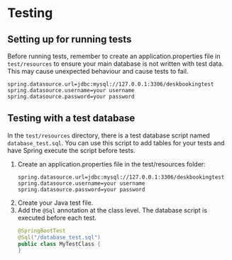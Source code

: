 # Testing

## Setting up for running tests

Before running tests, remember to create an application.properties file in `test/resources` to ensure your main database
is not written with test data. This may cause unexpected behaviour and cause tests to fail.

```properties
spring.datasource.url=jdbc:mysql://127.0.0.1:3306/deskbookingtest
spring.datasource.username=your username
spring.datasource.password=your password
```

## Testing with a test database

In the `test/resources` directory, there is a test database script named `database_test.sql`. You can use this script to
add tables for your tests and have Spring execute the script before tests.

1. Create an application.properties file in the test/resources folder:
    ```properties
    spring.datasource.url=jdbc:mysql://127.0.0.1:3306/deskbookingtest
    spring.datasource.username=your username
    spring.datasource.password=your password
    ```
2. Create your Java test file.
3. Add the `@Sql` annotation at the class level. The database script is executed before each test.
    ```java
   @SpringBootTest
   @Sql("/database_test.sql")
   public class MyTestClass {
   }
   ```
